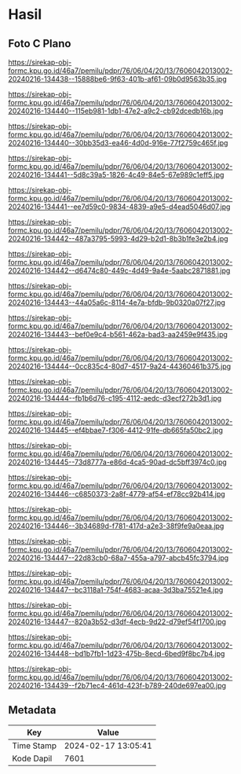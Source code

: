 # Hasil

## Foto C Plano

https://sirekap-obj-formc.kpu.go.id/46a7/pemilu/pdpr/76/06/04/20/13/7606042013002-20240216-134438--15888be6-9f63-401b-af61-09b0d9563b35.jpg

https://sirekap-obj-formc.kpu.go.id/46a7/pemilu/pdpr/76/06/04/20/13/7606042013002-20240216-134440--115eb981-1db1-47e2-a9c2-cb92dcedb16b.jpg

https://sirekap-obj-formc.kpu.go.id/46a7/pemilu/pdpr/76/06/04/20/13/7606042013002-20240216-134440--30bb35d3-ea46-4d0d-916e-77f2759c465f.jpg

https://sirekap-obj-formc.kpu.go.id/46a7/pemilu/pdpr/76/06/04/20/13/7606042013002-20240216-134441--5d8c39a5-1826-4c49-84e5-67e989c1eff5.jpg

https://sirekap-obj-formc.kpu.go.id/46a7/pemilu/pdpr/76/06/04/20/13/7606042013002-20240216-134441--ee7d59c0-9834-4839-a9e5-d4ead5046d07.jpg

https://sirekap-obj-formc.kpu.go.id/46a7/pemilu/pdpr/76/06/04/20/13/7606042013002-20240216-134442--487a3795-5993-4d29-b2d1-8b3b1fe3e2b4.jpg

https://sirekap-obj-formc.kpu.go.id/46a7/pemilu/pdpr/76/06/04/20/13/7606042013002-20240216-134442--d6474c80-449c-4d49-9a4e-5aabc2871881.jpg

https://sirekap-obj-formc.kpu.go.id/46a7/pemilu/pdpr/76/06/04/20/13/7606042013002-20240216-134443--44a05a6c-8114-4e7a-bfdb-9b0320a07f27.jpg

https://sirekap-obj-formc.kpu.go.id/46a7/pemilu/pdpr/76/06/04/20/13/7606042013002-20240216-134443--bef0e9c4-b561-462a-bad3-aa2459e9f435.jpg

https://sirekap-obj-formc.kpu.go.id/46a7/pemilu/pdpr/76/06/04/20/13/7606042013002-20240216-134444--0cc835c4-80d7-4517-9a24-44360461b375.jpg

https://sirekap-obj-formc.kpu.go.id/46a7/pemilu/pdpr/76/06/04/20/13/7606042013002-20240216-134444--fb1b6d76-c195-4112-aedc-d3ecf272b3d1.jpg

https://sirekap-obj-formc.kpu.go.id/46a7/pemilu/pdpr/76/06/04/20/13/7606042013002-20240216-134445--ef4bbae7-f306-4412-91fe-db665fa50bc2.jpg

https://sirekap-obj-formc.kpu.go.id/46a7/pemilu/pdpr/76/06/04/20/13/7606042013002-20240216-134445--73d8777a-e86d-4ca5-90ad-dc5bff3974c0.jpg

https://sirekap-obj-formc.kpu.go.id/46a7/pemilu/pdpr/76/06/04/20/13/7606042013002-20240216-134446--c6850373-2a8f-4779-af54-ef78cc92b414.jpg

https://sirekap-obj-formc.kpu.go.id/46a7/pemilu/pdpr/76/06/04/20/13/7606042013002-20240216-134446--3b34689d-f781-417d-a2e3-38f9fe9a0eaa.jpg

https://sirekap-obj-formc.kpu.go.id/46a7/pemilu/pdpr/76/06/04/20/13/7606042013002-20240216-134447--22d83cb0-68a7-455a-a797-abcb45fc3794.jpg

https://sirekap-obj-formc.kpu.go.id/46a7/pemilu/pdpr/76/06/04/20/13/7606042013002-20240216-134447--bc3118a1-754f-4683-acaa-3d3ba75521e4.jpg

https://sirekap-obj-formc.kpu.go.id/46a7/pemilu/pdpr/76/06/04/20/13/7606042013002-20240216-134447--820a3b52-d3df-4ecb-9d22-d79ef54f1700.jpg

https://sirekap-obj-formc.kpu.go.id/46a7/pemilu/pdpr/76/06/04/20/13/7606042013002-20240216-134448--bd1b7fb1-1d23-475b-8ecd-6bed9f8bc7b4.jpg

https://sirekap-obj-formc.kpu.go.id/46a7/pemilu/pdpr/76/06/04/20/13/7606042013002-20240216-134439--f2b71ec4-461d-423f-b789-240de697ea00.jpg


## Metadata

| Key        | Value               |
| ---------- | ------------------- |
| Time Stamp | 2024-02-17 13:05:41 |
| Kode Dapil | 7601                |



